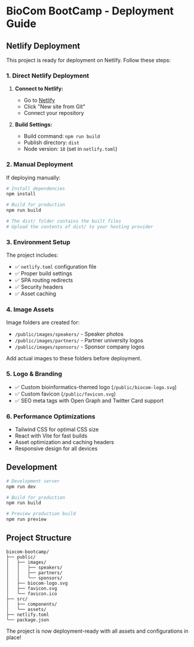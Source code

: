 # BioCom BootCamp - Deployment Guide

## Netlify Deployment

This project is ready for deployment on Netlify. Follow these steps:

### 1. Direct Netlify Deployment

1. **Connect to Netlify:**
   - Go to [Netlify](https://www.netlify.com/)
   - Click "New site from Git"
   - Connect your repository

2. **Build Settings:**
   - Build command: `npm run build`
   - Publish directory: `dist`
   - Node version: `18` (set in `netlify.toml`)

### 2. Manual Deployment

If deploying manually:

```bash
# Install dependencies
npm install

# Build for production
npm run build

# The dist/ folder contains the built files
# Upload the contents of dist/ to your hosting provider
```

### 3. Environment Setup

The project includes:
- ✅ `netlify.toml` configuration file
- ✅ Proper build settings
- ✅ SPA routing redirects
- ✅ Security headers
- ✅ Asset caching

### 4. Image Assets

Image folders are created for:
- `/public/images/speakers/` - Speaker photos
- `/public/images/partners/` - Partner university logos  
- `/public/images/sponsors/` - Sponsor company logos

Add actual images to these folders before deployment.

### 5. Logo & Branding

- ✅ Custom bioinformatics-themed logo (`/public/biocom-logo.svg`)
- ✅ Custom favicon (`/public/favicon.svg`)
- ✅ SEO meta tags with Open Graph and Twitter Card support

### 6. Performance Optimizations

- Tailwind CSS for optimal CSS size
- React with Vite for fast builds
- Asset optimization and caching headers
- Responsive design for all devices

## Development

```bash
# Development server
npm run dev

# Build for production
npm run build

# Preview production build
npm run preview
```

## Project Structure

```
biocom-bootcamp/
├── public/
│   ├── images/
│   │   ├── speakers/
│   │   ├── partners/
│   │   └── sponsors/
│   ├── biocom-logo.svg
│   ├── favicon.svg
│   └── favicon.ico
├── src/
│   ├── components/
│   └── assets/
├── netlify.toml
└── package.json
```

The project is now deployment-ready with all assets and configurations in place!